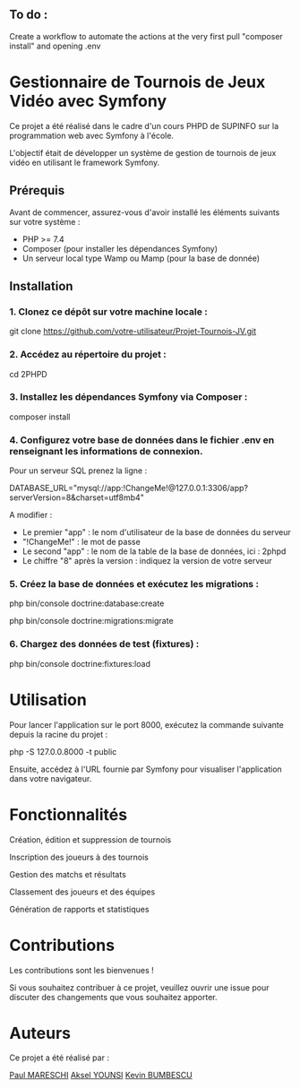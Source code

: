 ## To do :

Create a workflow to automate the actions at the very first pull "composer install" and opening .env




# Gestionnaire de Tournois de Jeux Vidéo avec Symfony

Ce projet a été réalisé dans le cadre d'un cours PHPD de SUPINFO sur la programmation web avec Symfony à l'école. 

L'objectif était de développer un système de gestion de tournois de jeux vidéo en utilisant le framework Symfony.

## Prérequis

Avant de commencer, assurez-vous d'avoir installé les éléments suivants sur votre système :

- PHP >= 7.4
- Composer (pour installer les dépendances Symfony)
- Un serveur local type Wamp ou Mamp (pour la base de donnée)

## Installation

### 1. Clonez ce dépôt sur votre machine locale :

  git clone https://github.com/votre-utilisateur/Projet-Tournois-JV.git

### 2. Accédez au répertoire du projet :
   
  cd 2PHPD

### 3. Installez les dépendances Symfony via Composer :
   
  composer install

### 4. Configurez votre base de données dans le fichier .env en renseignant les informations de connexion.
   
  Pour un serveur SQL prenez la ligne :
  
  DATABASE_URL="mysql://app:!ChangeMe!@127.0.0.1:3306/app?serverVersion=8&charset=utf8mb4"

  A modifier :
  - Le premier "app" : le nom d'utilisateur de la base de données du serveur
  - "!ChangeMe!" : le mot de passe
  - Le second "app" : le nom de la table de la base de données, ici : 2phpd
  - Le chiffre "8" après la version : indiquez la version de votre serveur 

### 5. Créez la base de données et exécutez les migrations :
   
  php bin/console doctrine:database:create
  
  php bin/console doctrine:migrations:migrate

### 6. Chargez des données de test (fixtures) :
   
   php bin/console doctrine:fixtures:load


# Utilisation
  Pour lancer l'application sur le port 8000, exécutez la commande suivante depuis la racine du projet :
  
  php -S 127.0.0.8000 -t public
  
  Ensuite, accédez à l'URL fournie par Symfony pour visualiser l'application dans votre navigateur.

# Fonctionnalités
  Création, édition et suppression de tournois
  
  Inscription des joueurs à des tournois
  
  Gestion des matchs et résultats
  
  Classement des joueurs et des équipes
  
  Génération de rapports et statistiques

# Contributions
  Les contributions sont les bienvenues ! 
  
  Si vous souhaitez contribuer à ce projet, veuillez ouvrir une issue pour discuter des changements que vous souhaitez apporter.

# Auteurs
  Ce projet a été réalisé par :
  
  [Paul MARESCHI](https://github.com/Caalagan)
  [Aksel YOUNSI](https://github.com/aaKSell)
  [Kevin BUMBESCU](https://github.com/Reuss77)
